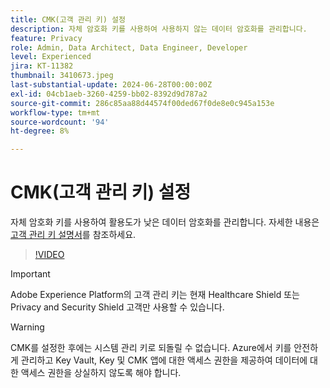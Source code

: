 ```yaml
---
title: CMK(고객 관리 키) 설정
description: 자체 암호화 키를 사용하여 사용하지 않는 데이터 암호화를 관리합니다.
feature: Privacy
role: Admin, Data Architect, Data Engineer, Developer
level: Experienced
jira: KT-11382
thumbnail: 3410673.jpeg
last-substantial-update: 2024-06-28T00:00:00Z
exl-id: 04cb1aeb-3260-4259-bb02-8392d9d787a2
source-git-commit: 286c85aa88d44574f00ded67f0de8e0c945a153e
workflow-type: tm+mt
source-wordcount: '94'
ht-degree: 8%

---
```


# CMK(고객 관리 키) 설정

자체 암호화 키를 사용하여 활용도가 낮은 데이터 암호화를 관리합니다. 자세한 내용은 [고객 관리 키 설명서](https://experienceleague.adobe.com/docs/experience-platform/landing/governance-privacy-security/customer-managed-keys.html?lang=ko)를 참조하세요.

>[!VIDEO](https://video.tv.adobe.com/v/3413985/?learn=on&enablevpops&captions=kor)

>[!IMPORTANT]
>
> Adobe Experience Platform의 고객 관리 키는 현재 Healthcare Shield 또는 Privacy and Security Shield 고객만 사용할 수 있습니다.

>[!WARNING]
>
>CMK를 설정한 후에는 시스템 관리 키로 되돌릴 수 없습니다. Azure에서 키를 안전하게 관리하고 Key Vault, Key 및 CMK 앱에 대한 액세스 권한을 제공하여 데이터에 대한 액세스 권한을 상실하지 않도록 해야 합니다.
